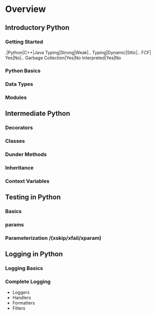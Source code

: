 # Overview

## Introductory Python

### Getting Started

.|Python|C++|Java
Typing|Strong|Weak|..
Typing|Dynamic|Sttic|..
FCF| Yes|No|..
Garbage Collection|Yes|No
Interpreted|Yes|No




### Python Basics

### Data Types

### Modules

## Intermediate Python

### Decorators

### Classes

### Dunder Methods

### Inheritance

### Context Variables

## Testing in Python

### Basics

### params

### Parameterization /(xskip/xfail/xparam)

## Logging in Python

### Logging Basics


### Complete Logging
- Loggers
- Handlers
- Formatters
- Filters
